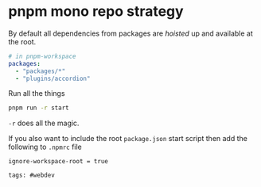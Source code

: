 # pnpm mono repo strategy

By default all dependencies from packages are _hoisted_ up and available at the
root.

```yaml
# in pnpm-workspace
packages:
  - "packages/*"
  - "plugins/accordion"
```

Run all the things

```bash
pnpm run -r start
```

`-r` does all the magic.

If you also want to include the root `package.json` start script then add the
following to `.npmrc` file

```
ignore-workspace-root = true
```

    tags: #webdev
